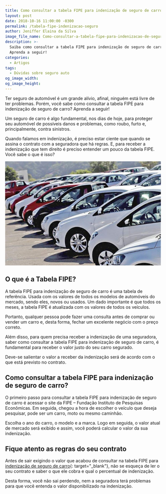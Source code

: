 ```yaml
---
title: Como consultar a tabela FIPE para indenização de seguro de carro
layout: post
date: 2018-10-16 11:00:00 -0300
permalink: /tabela-fipe-indenizacao-seguro
author: Jeniffer Elaina da Silva
image_file_name: Como-consultar-a-tabela-fipe-para-indenizacao-de-seguro-de-carro
description: >-
  Saiba como consultar a tabela FIPE para indenização de seguro de carro?
  Aprenda a seguir!
categories:
  - Artigos
tags:
  - Dúvidas sobre seguro auto
og_image_width:
og_image_height:
---
```


Ter seguro de autom&oacute;vel &eacute; um grande al&iacute;vio, afinal, ningu&eacute;m est&aacute; livre de ter problemas. Por&eacute;m, voc&ecirc; sabe como consultar a tabela FIPE para indeniza&ccedil;&atilde;o de seguro de carro? Aprenda a seguir!

Um seguro de carro &eacute; algo fundamental, nos dias de hoje, para proteger seu autom&oacute;vel de poss&iacute;veis danos e problemas, como roubo, furto e, principalmente, contra sinistros.

Quando falamos em indeniza&ccedil;&atilde;o, &eacute; preciso estar ciente que quando se assina o contrato com a seguradora que h&aacute; regras. E, para receber a indeniza&ccedil;&atilde;o que tem direito &eacute; preciso entender um pouco da tabela FIPE. Voc&ecirc; sabe o que &eacute; isso?

![Como consultar a tabela FIPE para indenização de seguro de carro](/uploads/como-consultar-a-tabela-fipe-para-indenizacao-de-seguro-de-carro.jpg "Como consultar a tabela FIPE para indenização de seguro de carro")

## O que &eacute; a Tabela FIPE?

A tabela FIPE para indeniza&ccedil;&atilde;o de seguro de carro &eacute; uma tabela de refer&ecirc;ncia. Usada com os valores de todos os modelos de autom&oacute;veis do mercado, sendo eles, novos ou usados. Um dado importante &eacute; que todos os meses, a tabela FIPE &eacute; atualizada com os valores de todos os ve&iacute;culos.

Portanto, qualquer pessoa pode fazer uma consulta antes de comprar ou vender um carro e, desta forma, fechar um excelente neg&oacute;cio com o pre&ccedil;o correto.

Al&eacute;m disso, para quem precisa receber a indeniza&ccedil;&atilde;o de uma seguradora, saber como consultar a tabela FIPE para indeniza&ccedil;&atilde;o de seguro de carro, &eacute; fundamental para receber o valor justo do seu carro segurado.

Deve-se salientar o valor a receber da indeniza&ccedil;&atilde;o ser&aacute; de acordo com o que est&aacute; previsto no contrato.

## Como consultar a tabela FIPE para indeniza&ccedil;&atilde;o de seguro de carro?

O primeiro passo para consultar a tabela FIPE para indeniza&ccedil;&atilde;o de seguro de carro &eacute; acessar o site da FIPE – Funda&ccedil;&atilde;o Instituto de Pesquisas Econ&ocirc;micas. Em seguida, chegou a hora de escolher o ve&iacute;culo que deseja pesquisar, pode ser um carro, moto ou mesmo caminh&atilde;o.

Escolha o ano do carro, o modelo e a marca. Logo em seguida, o valor atual de mercado ser&aacute; exibido e assim, voc&ecirc; poder&aacute; calcular o valor da sua indeniza&ccedil;&atilde;o.

## Fique atento as regras do seu contrato

Antes de sair exigindo o valor que acabou de consultar na tabela FIPE para [indeniza&ccedil;&atilde;o de seguro de carro](https://www.segurodeautomovel.org/seguradora-pode-negar-a-indenizacao){: target="_blank"}, n&atilde;o se esque&ccedil;a de ler o seu contrato e saber o que ele cobra e qual o percentual de indeniza&ccedil;&atilde;o.

Desta forma, voc&ecirc; n&atilde;o sai perdendo, nem a seguradora ter&aacute; problemas para que voc&ecirc; entenda o valor disponibilizado na indeniza&ccedil;&atilde;o.